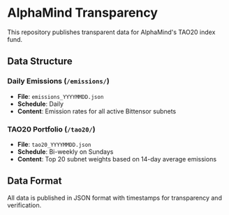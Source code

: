 # AlphaMind Transparency

This repository publishes transparent data for AlphaMind's TAO20 index fund.

## Data Structure

### Daily Emissions (`/emissions/`)
- **File**: `emissions_YYYYMMDD.json` 
- **Schedule**: Daily
- **Content**: Emission rates for all active Bittensor subnets

### TAO20 Portfolio (`/tao20/`)
- **File**: `tao20_YYYYMMDD.json`
- **Schedule**: Bi-weekly on Sundays
- **Content**: Top 20 subnet weights based on 14-day average emissions

## Data Format

All data is published in JSON format with timestamps for transparency and verification.
